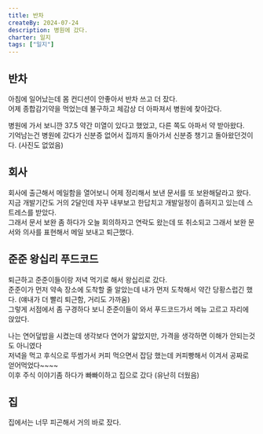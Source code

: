 ```yaml
---
title: 반차
createBy: 2024-07-24
description: 병원에 갔다.
charter: 일지
tags: ["일지"]
---
```


## 반차

아침에 일어났는데 몸 컨디션이 안좋아서 반차 쓰고 더 잤다.     
어제 종합감기약을 먹었는데 불구하고 체감상 더 아파져서 병원에 찾아갔다.    

병원에 가서 보니깐 37.5 약간 미열이 있다고 했었고, 다른 쪽도 아파서 약 받아왔다.   
기억남는건 병원에 갔다가 신분증 없어서 집까지 돌아가서 신분증 챙기고 돌아왔던것이다. (사진도 없었음)    

## 회사

회사에 출근해서 메일함을 열어보니 어제 정리해서 보낸 문서를 또 보완해달라고 왔다.    
지금 개발기간도 거의 2달인데 자꾸 내부보고 한답치고 개발일정이 좁혀지고 있는데 스트레스를 받았다.    
그래서 문서 보완 좀 하다가 오늘 회의하자고 연락도 왔는데 또 취소되고 그래서 보완 문서와 의사를 표현해서 메일 보내고 퇴근했다.  

## 준준 왕십리 푸드코드 

퇴근하고 준준이들이랑 저녁 먹기로 해서 왕십리로 갔다.    
준준이가 먼저 약속 장소에 도착할 줄 알았는데 내가 먼저 도착해서 약간 당황스럽긴 했다. (얘내가 더 빨리 퇴근함, 거리도 가까움)    
그렇게 서점에서 좀 구경하다 보니 준준이들이 와서 푸드코드가서 메뉴 고르고 자리에 앉았다.    

나는 연어덮밥을 시켰는데 생각보다 연어가 얇았지만, 가격을 생각하면 이해가 안되는것도 아니였다     
저녁을 먹고 후식으로 뚜썸가서 커피 먹으면서 잡담 했는데 커피빵해서 이겨서 공짜로 얻어먹었다~~~~     
이후 주식 이야기좀 하다가 빠빠이하고 집으로 갔다 (유난히 더웠음)

## 집

집에서는 너무 피곤해서 거의 바로 잤다.
 


 